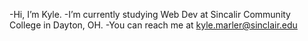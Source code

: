 -Hi, I’m Kyle.
-I’m currently studying Web Dev at Sincalir Community College in Dayton, OH. 
-You can reach me at kyle.marler@sinclair.edu

<!---
kmarler18/kmarler18 is a ✨ special ✨ repository because its `README.md` (this file) appears on your GitHub profile.
You can click the Preview link to take a look at your changes.
--->
